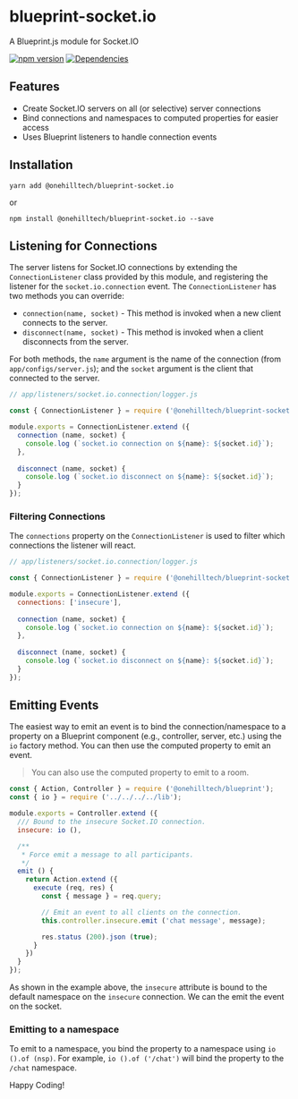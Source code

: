 blueprint-socket.io
===================

A Blueprint.js module for Socket.IO

[![npm version](https://img.shields.io/npm/v/@onehilltech/blueprint-socket.io.svg)](https://www.npmjs.com/package/@onehilltech/blueprint-socket.io)
[![Dependencies](https://david-dm.org/onehilltech/blueprint-socket.io.svg)](https://david-dm.org/onehilltech/blueprint-socket.io)

Features
------------

* Create Socket.IO servers on all (or selective) server connections
* Bind connections and namespaces to computed properties for easier access
* Uses Blueprint listeners to handle connection events

Installation
------------

    yarn add @onehilltech/blueprint-socket.io
    
or 

    npm install @onehilltech/blueprint-socket.io --save

Listening for Connections
-----------------------------

The server listens for Socket.IO connections by extending the `ConnectionListener` 
class provided by this module, and registering the listener for the `socket.io.connection` 
event. The `ConnectionListener` has two methods you can override:

* `connection(name, socket)` - This method is invoked when a new client connects to the server.
* `disconnect(name, socket)` - This method is invoked when a client disconnects from the server.

For both methods, the `name` argument is the name of the connection (from `app/configs/server.js`);
and the `socket` argument is the client that connected to the server.

```javascript
// app/listeners/socket.io.connection/logger.js

const { ConnectionListener } = require ('@onehilltech/blueprint-socket.io');

module.exports = ConnectionListener.extend ({
  connection (name, socket) {
    console.log (`socket.io connection on ${name}: ${socket.id}`);
  },
  
  disconnect (name, socket) {
    console.log (`socket.io disconnect on ${name}: ${socket.id}`);
  }
});
```

### Filtering Connections

The `connections` property on the `ConnectionListener` is used to filter which connections the
listener will react.

```javascript
// app/listeners/socket.io.connection/logger.js

const { ConnectionListener } = require ('@onehilltech/blueprint-socket.io');

module.exports = ConnectionListener.extend ({
  connections: ['insecure'],
  
  connection (name, socket) {
    console.log (`socket.io connection on ${name}: ${socket.id}`);
  },
  
  disconnect (name, socket) {
    console.log (`socket.io disconnect on ${name}: ${socket.id}`);
  }
});
```

Emitting Events
----------------

The easiest way to emit an event is to bind the connection/namespace to a property
on a Blueprint component (e.g., controller, server, etc.) using the `io` factory
method. You can then use the computed property to emit an event.

> You can also use the computed property to emit to a room.

```javascript
const { Action, Controller } = require ('@onehilltech/blueprint');
const { io } = require ('../../../../lib');

module.exports = Controller.extend ({
  /// Bound to the insecure Socket.IO connection.
  insecure: io (),

  /**
   * Force emit a message to all participants.
   */
  emit () {
    return Action.extend ({
      execute (req, res) {
        const { message } = req.query;

        // Emit an event to all clients on the connection.
        this.controller.insecure.emit ('chat message', message);

        res.status (200).json (true);
      }
    })
  }
});
```

As shown in the example above, the `insecure` attribute is bound to the default namespace 
on the `insecure` connection. We can the emit the event on the socket.

### Emitting to a namespace

To emit to a namespace, you bind the property to a namespace using `io ().of (nsp)`. For 
example, `io ().of ('/chat')` will bind the property to the `/chat` namespace.
 
Happy Coding!
